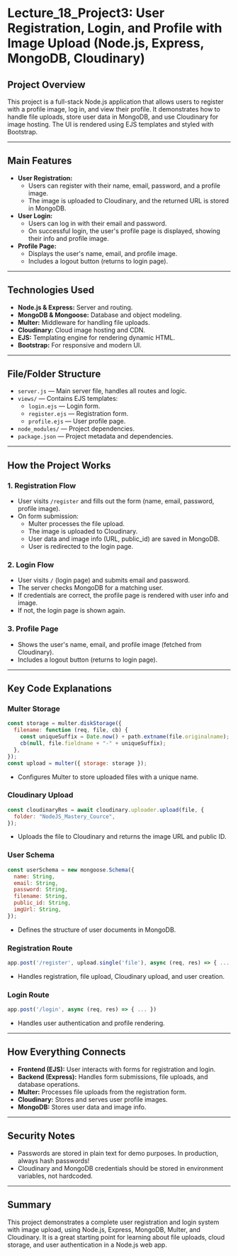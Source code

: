 # Lecture_18_Project3: User Registration, Login, and Profile with Image Upload (Node.js, Express, MongoDB, Cloudinary)

## Project Overview

This project is a full-stack Node.js application that allows users to register with a profile image, log in, and view their profile. It demonstrates how to handle file uploads, store user data in MongoDB, and use Cloudinary for image hosting. The UI is rendered using EJS templates and styled with Bootstrap.

---

## Main Features

- **User Registration:**
  - Users can register with their name, email, password, and a profile image.
  - The image is uploaded to Cloudinary, and the returned URL is stored in MongoDB.
- **User Login:**
  - Users can log in with their email and password.
  - On successful login, the user's profile page is displayed, showing their info and profile image.
- **Profile Page:**
  - Displays the user's name, email, and profile image.
  - Includes a logout button (returns to login page).

---

## Technologies Used

- **Node.js & Express:** Server and routing.
- **MongoDB & Mongoose:** Database and object modeling.
- **Multer:** Middleware for handling file uploads.
- **Cloudinary:** Cloud image hosting and CDN.
- **EJS:** Templating engine for rendering dynamic HTML.
- **Bootstrap:** For responsive and modern UI.

---

## File/Folder Structure

- `server.js` — Main server file, handles all routes and logic.
- `views/` — Contains EJS templates:
  - `login.ejs` — Login form.
  - `register.ejs` — Registration form.
  - `profile.ejs` — User profile page.
- `node_modules/` — Project dependencies.
- `package.json` — Project metadata and dependencies.

---

## How the Project Works

### 1. Registration Flow

- User visits `/register` and fills out the form (name, email, password, profile image).
- On form submission:
  - Multer processes the file upload.
  - The image is uploaded to Cloudinary.
  - User data and image info (URL, public_id) are saved in MongoDB.
  - User is redirected to the login page.

### 2. Login Flow

- User visits `/` (login page) and submits email and password.
- The server checks MongoDB for a matching user.
- If credentials are correct, the profile page is rendered with user info and image.
- If not, the login page is shown again.

### 3. Profile Page

- Shows the user's name, email, and profile image (fetched from Cloudinary).
- Includes a logout button (returns to login page).

---

## Key Code Explanations

### Multer Storage

```js
const storage = multer.diskStorage({
  filename: function (req, file, cb) {
    const uniqueSuffix = Date.now() + path.extname(file.originalname);
    cb(null, file.fieldname + "-" + uniqueSuffix);
  },
});
const upload = multer({ storage: storage });
```

- Configures Multer to store uploaded files with a unique name.

### Cloudinary Upload

```js
const cloudinaryRes = await cloudinary.uploader.upload(file, {
  folder: "NodeJS_Mastery_Cource",
});
```

- Uploads the file to Cloudinary and returns the image URL and public ID.

### User Schema

```js
const userSchema = new mongoose.Schema({
  name: String,
  email: String,
  password: String,
  filename: String,
  public_id: String,
  imgUrl: String,
});
```

- Defines the structure of user documents in MongoDB.

### Registration Route

```js
app.post('/register', upload.single('file'), async (req, res) => { ... })
```

- Handles registration, file upload, Cloudinary upload, and user creation.

### Login Route

```js
app.post('/login', async (req, res) => { ... })
```

- Handles user authentication and profile rendering.

---

## How Everything Connects

- **Frontend (EJS):** User interacts with forms for registration and login.
- **Backend (Express):** Handles form submissions, file uploads, and database operations.
- **Multer:** Processes file uploads from the registration form.
- **Cloudinary:** Stores and serves user profile images.
- **MongoDB:** Stores user data and image info.

---

## Security Notes

- Passwords are stored in plain text for demo purposes. In production, always hash passwords!
- Cloudinary and MongoDB credentials should be stored in environment variables, not hardcoded.

---

## Summary

This project demonstrates a complete user registration and login system with image upload, using Node.js, Express, MongoDB, Multer, and Cloudinary. It is a great starting point for learning about file uploads, cloud storage, and user authentication in a Node.js web app.
